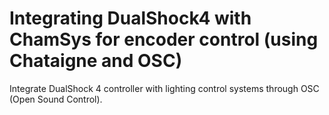 # Integrating DualShock4 with ChamSys for encoder control (using Chataigne and OSC)
Integrate DualShock 4 controller with lighting control systems through OSC (Open Sound Control).
